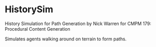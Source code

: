 # HistorySim
History Simulation for Path Generation
by Nick Warren for CMPM 179: Procedural Content Generation

Simulates agents walking around on terrain to form paths.
